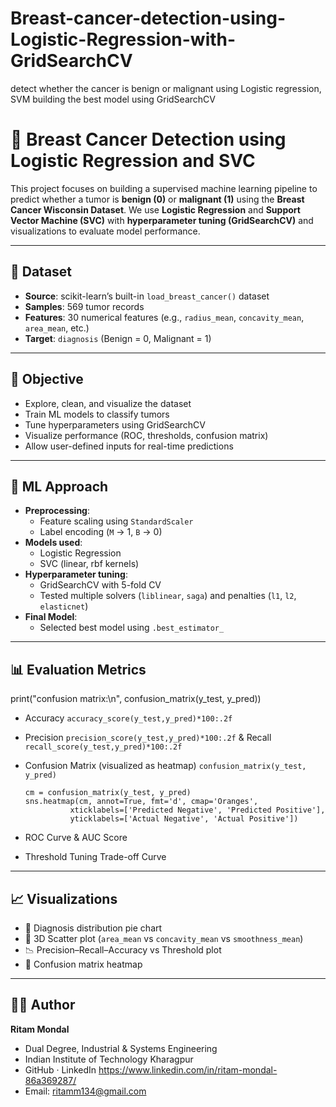 # Breast-cancer-detection-using-Logistic-Regression-with-GridSearchCV
detect whether the cancer is benign or malignant using Logistic regression, SVM building the best model using GridSearchCV

# 🧠 Breast Cancer Detection using Logistic Regression and SVC

This project focuses on building a supervised machine learning pipeline to predict whether a tumor is **benign (0)** or **malignant (1)** using the **Breast Cancer Wisconsin Dataset**. We use **Logistic Regression** and **Support Vector Machine (SVC)** with **hyperparameter tuning (GridSearchCV)** and visualizations to evaluate model performance.

---

## 📁 Dataset

- **Source**: scikit-learn’s built-in `load_breast_cancer()` dataset
- **Samples**: 569 tumor records
- **Features**: 30 numerical features (e.g., `radius_mean`, `concavity_mean`, `area_mean`, etc.)
- **Target**: `diagnosis` (Benign = 0, Malignant = 1)

---

## 🎯 Objective

- Explore, clean, and visualize the dataset
- Train ML models to classify tumors
- Tune hyperparameters using GridSearchCV
- Visualize performance (ROC, thresholds, confusion matrix)
- Allow user-defined inputs for real-time predictions

---

## 🧪 ML Approach

- **Preprocessing**:
  - Feature scaling using `StandardScaler`
  - Label encoding (`M` → 1, `B` → 0)
- **Models used**:
  - Logistic Regression
  - SVC (linear, rbf kernels)
- **Hyperparameter tuning**:
  - GridSearchCV with 5-fold CV
  - Tested multiple solvers (`liblinear`, `saga`) and penalties (`l1`, `l2`, `elasticnet`)
- **Final Model**:
  - Selected best model using `.best_estimator_`

---

## 📊 Evaluation Metrics


print("confusion matrix:\n", confusion_matrix(y_test, y_pred))

- Accuracy `accuracy_score(y_test,y_pred)*100:.2f`
- Precision `precision_score(y_test,y_pred)*100:.2f` & Recall `recall_score(y_test,y_pred)*100:.2f`
- Confusion Matrix (visualized as heatmap)
  `confusion_matrix(y_test, y_pred)`
  
  ```
  cm = confusion_matrix(y_test, y_pred)
  sns.heatmap(cm, annot=True, fmt='d', cmap='Oranges',
            xticklabels=['Predicted Negative', 'Predicted Positive'],
            yticklabels=['Actual Negative', 'Actual Positive'])  
- ROC Curve & AUC Score
- Threshold Tuning Trade-off Curve 

---

## 📈 Visualizations

- 📎 Diagnosis distribution pie chart
- 🧭 3D Scatter plot (`area_mean` vs `concavity_mean` vs `smoothness_mean`)
- 📉 Precision–Recall–Accuracy vs Threshold plot
- 🧊 Confusion matrix heatmap

---


## 👨‍💻 Author 
**Ritam Mondal**
- Dual Degree, Industrial & Systems Engineering
- Indian Institute of Technology Kharagpur
- GitHub · LinkedIn https://www.linkedin.com/in/ritam-mondal-86a369287/ 
- Email: ritamm134@gmail.com
